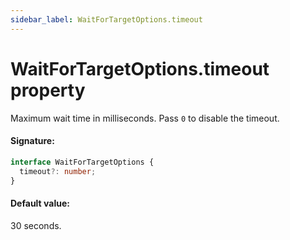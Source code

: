 ```yaml
---
sidebar_label: WaitForTargetOptions.timeout
---
```


# WaitForTargetOptions.timeout property

Maximum wait time in milliseconds. Pass `0` to disable the timeout.

#### Signature:

```typescript
interface WaitForTargetOptions {
  timeout?: number;
}
```

#### Default value:

30 seconds.
